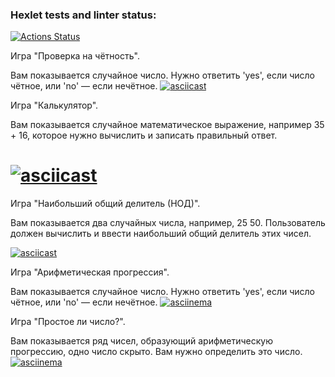 ### Hexlet tests and linter status:
[![Actions Status](https://github.com/RatiborM/python-project-49/actions/workflows/hexlet-check.yml/badge.svg)](https://github.com/RatiborM/python-project-49/actions)

Игра "Проверка на чётность".

Вам показывается случайное число. Нужно ответить 'yes', если число чётное, или 'no' — если нечётное.
[![asciicast](https://asciinema.org/a/jJ81w55kL9itg2TON9OhD7xot.svg)](https://asciinema.org/a/jJ81w55kL9itg2TON9OhD7xot)

Игра "Калькулятор".

Вам показывается случайное математическое выражение, например 35 + 16, которое нужно вычислить и записать правильный ответ.

[![asciicast](  https://asciinema.org/a/7aJWKio4nQaP4KYR2eYwN9Vwc.svg)](  https://asciinema.org/a/7aJWKio4nQaP4KYR2eYwN9Vwc)
=======
Игра "Наибольший общий делитель (НОД)".

Вам показывается два случайных числа, например, 25 50. Пользователь должен вычислить и ввести наибольший общий делитель этих чисел.

[![asciicast](https://asciinema.org/a/SH9nPQyPb8xxxOsMLqJGACLY7.svg)](https://asciinema.org/a/SH9nPQyPb8xxxOsMLqJGACLY7)

Игра "Арифметическая прогрессия".

Вам показывается случайное число. Нужно ответить 'yes', если число чётное, или 'no' — если нечётное.
 [![asciinema](https://asciinema.org/a/Vx4H4RgUXZsJLV2dbKMIfgRmz.svg)](https://asciinema.org/a/Vx4H4RgUXZsJLV2dbKMIfgRmz)

Игра "Простое ли число?".

Вам показывается ряд чисел, образующий арифметическую прогрессию, одно число скрыто. Вам нужно определить это число.
 [![asciinema](https://asciinema.org/a/IxYygm3T2UE2AoZYSn4eRT5DI.svg)](https://asciinema.org/a/IxYygm3T2UE2AoZYSn4eRT5DI)